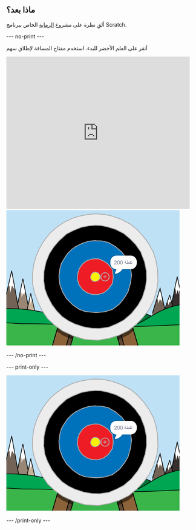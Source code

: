 ## ماذا بعد؟

ألقِ نظرة على مشروع [الرماية](https://projects.raspberrypi.org/en/projects/archery) الخاص ببرنامج Scratch.

--- no-print ---

أنقر على العلم الأخضر للبدء. استخدم مفتاح المسافة لإطلاق سهم

<div class="scratch-preview">
  <iframe allowtransparency="true" width="485" height="402" src="https://scratch.mit.edu/projects/embed/114760038/?autostart=false" frameborder="0" scrolling="no"></iframe>
  <img src="images/archery-final.png">
</div>

--- /no-print ---

--- print-only ---

![complete project](images/archery-final.png)

--- /print-only ---
